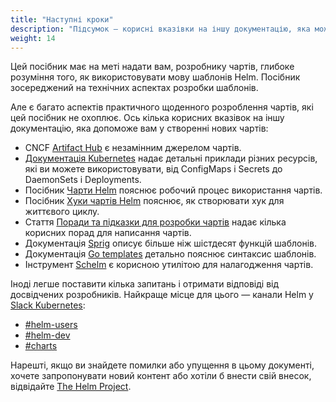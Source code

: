 ```yaml
---
title: "Наступні кроки"
description: "Підсумок — корисні вказівки на іншу документацію, яка може допомогти вам."
weight: 14
---
```


Цей посібник має на меті надати вам, розробнику чартів, глибоке розуміння того, як використовувати мову шаблонів Helm. Посібник зосереджений на технічних аспектах розробки шаблонів.

Але є багато аспектів практичного щоденного розроблення чартів, які цей посібник не охоплює. Ось кілька корисних вказівок на іншу документацію, яка допоможе вам у створенні нових чартів:

- CNCF [Artifact Hub](https://artifacthub.io/packages/search?kind=0) є незамінним джерелом чартів.
- [Документація Kubernetes](https://kubernetes.io/docs/home/) надає детальні приклади різних ресурсів, які ви можете використовувати, від ConfigMaps і Secrets до DaemonSets і Deployments.
- Посібник [Чарти Helm](../../topics/charts/) пояснює робочий процес використання чартів.
- Посібник [Хуки чартів Helm](../../topics/charts_hooks/) пояснює, як створювати хук для життєвого циклу.
- Стаття [Поради та підказки для розробки чартів](../../howto/charts_tips_and_tricks/) надає кілька корисних порад для написання чартів.
- Документація [Sprig](https://github.com/Masterminds/sprig) описує більше ніж шістдесят функцій шаблонів.
- Документація [Go templates](https://godoc.org/text/template) детально пояснює синтаксис шаблонів.
- Інструмент [Schelm](https://github.com/databus23/schelm) є корисною утилітою для налагодження чартів.

Іноді легше поставити кілька запитань і отримати відповіді від досвідчених розробників. Найкраще місце для цього — канали Helm у [Slack Kubernetes](https://kubernetes.slack.com):

- [#helm-users](https://kubernetes.slack.com/messages/helm-users)
- [#helm-dev](https://kubernetes.slack.com/messages/helm-dev)
- [#charts](https://kubernetes.slack.com/messages/charts)

Нарешті, якщо ви знайдете помилки або упущення в цьому документі, хочете запропонувати новий контент або хотіли б внести свій внесок, відвідайте [The Helm Project](https://github.com/helm/helm-www).
